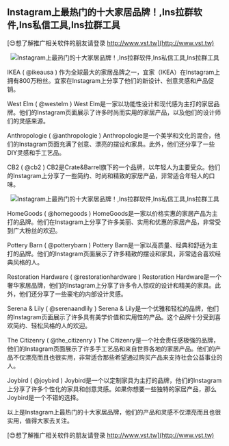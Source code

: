 ## **Instagram上最热门的十大家居品牌！,Ins拉群软件,Ins私信工具,Ins拉群工具**

[😍想了解推广相关软件的朋友请登录 http://www.vst.tw](http://www.vst.tw)

 <center><img src="https://vst.tw/MP4/tuiguang/png/0.png" alt="Instagram上最热门的十大家居品牌！,Ins拉群软件,Ins私信工具,Ins拉群工具"></center>

IKEA ( @ikeausa )
作为全球最大的家居品牌之一，宜家（IKEA）在Instagram上拥有800万粉丝。宜家在Instagram上分享了他们的新设计、创意灵感和产品促销。

West Elm ( @westelm )
West Elm是一家以功能性设计和现代感为主打的家居品牌。他们的Instagram页面展示了许多时尚而实用的家居产品，以及他们的设计师们的灵感来源。

Anthropologie ( @anthropologie )
Anthropologie是一个美学和文化的混合，他们的Instagram页面充满了创意、漂亮的摆设和家具。此外，他们还分享了一些DIY灵感和手工艺品。

CB2 ( @cb2 )
CB2是Crate&Barrel旗下的一个品牌，以年轻人为主要受众。他们的Instagram上分享了一些简约、时尚和精致的家居产品，非常适合年轻人的口味。

 <center><img src="https://vst.tw/MP4/tuiguang/png/4.png" alt="Instagram上最热门的十大家居品牌！,Ins拉群软件,Ins私信工具,Ins拉群工具"></center>

HomeGoods ( @homegoods )
HomeGoods是一家以价格实惠的家居产品为主打的品牌。他们在Instagram上分享了许多美丽、实用和优惠的家居产品，非常受到广大粉丝的欢迎。

Pottery Barn ( @potterybarn )
Pottery Barn是一家以高质量、经典和舒适为主打的品牌。他们的Instagram页面展示了许多精致的摆设和家具，非常适合喜欢经典风格的人。

Restoration Hardware ( @restorationhardware )
Restoration Hardware是一个奢华家居品牌，他们的Instagram上分享了许多令人惊叹的设计和精美的家具。此外，他们还分享了一些豪宅的内部设计灵感。

Serena & Lily ( @serenaandlily )
Serena & Lily是一个优雅和轻松的品牌，他们的Instagram页面展示了许多具有美学价值和实用性的产品。这个品牌十分受到喜欢简约、轻松风格的人的欢迎。

The Citizenry ( @the_citizenry )
The Citizenry是一个社会责任感极强的品牌，他们的Instagram页面展示了许多手工艺品和来自世界各地的家居产品。他们的产品不仅漂亮而且也很实用，非常适合那些希望通过购买产品来支持社会公益事业的人。

Joybird ( @joybird )
Joybird是一个以定制家具为主打的品牌，他们的Instagram上分享了许多个性化的家具和创意灵感。如果你想要一些独特的家居产品，那么Joybird是一个不错的选择。

以上是Instagram上最热门的十大家居品牌，他们的产品和灵感不仅漂亮而且也很实用，值得大家去关注。

[😍想了解推广相关软件的朋友请登录 http://www.vst.tw](http://www.vst.tw)



